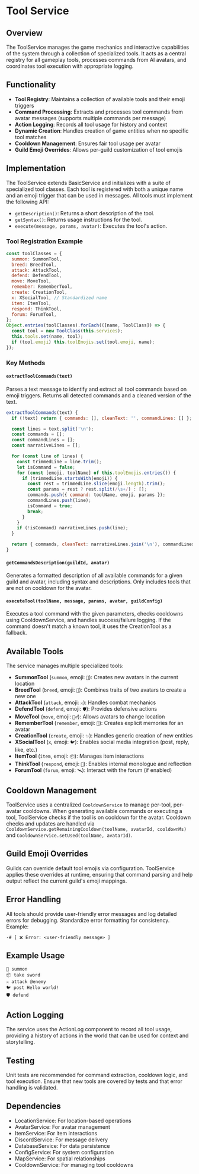 # Tool Service

## Overview
The ToolService manages the game mechanics and interactive capabilities of the system through a collection of specialized tools. It acts as a central registry for all gameplay tools, processes commands from AI avatars, and coordinates tool execution with appropriate logging.

## Functionality
- **Tool Registry**: Maintains a collection of available tools and their emoji triggers
- **Command Processing**: Extracts and processes tool commands from avatar messages (supports multiple commands per message)
- **Action Logging**: Records all tool usage for history and context
- **Dynamic Creation**: Handles creation of game entities when no specific tool matches
- **Cooldown Management**: Ensures fair tool usage per avatar
- **Guild Emoji Overrides**: Allows per-guild customization of tool emojis

## Implementation
The ToolService extends BasicService and initializes with a suite of specialized tool classes. Each tool is registered with both a unique name and an emoji trigger that can be used in messages. All tools must implement the following API:
- `getDescription()`: Returns a short description of the tool.
- `getSyntax()`: Returns usage instructions for the tool.
- `execute(message, params, avatar)`: Executes the tool's action.

### Tool Registration Example
```javascript
const toolClasses = {
  summon: SummonTool,
  breed: BreedTool,
  attack: AttackTool,
  defend: DefendTool,
  move: MoveTool,
  remember: RememberTool,
  create: CreationTool,
  x: XSocialTool, // Standardized name
  item: ItemTool,
  respond: ThinkTool,
  forum: ForumTool,
};
Object.entries(toolClasses).forEach(([name, ToolClass]) => {
  const tool = new ToolClass(this.services);
  this.tools.set(name, tool);
  if (tool.emoji) this.toolEmojis.set(tool.emoji, name);
});
```

### Key Methods

#### `extractToolCommands(text)`
Parses a text message to identify and extract all tool commands based on emoji triggers. Returns all detected commands and a cleaned version of the text.

```javascript
extractToolCommands(text) {
  if (!text) return { commands: [], cleanText: '', commandLines: [] };

  const lines = text.split('\n');
  const commands = [];
  const commandLines = [];
  const narrativeLines = [];

  for (const line of lines) {
    const trimmedLine = line.trim();
    let isCommand = false;
    for (const [emoji, toolName] of this.toolEmojis.entries()) {
      if (trimmedLine.startsWith(emoji)) {
        const rest = trimmedLine.slice(emoji.length).trim();
        const params = rest ? rest.split(/\s+/) : [];
        commands.push({ command: toolName, emoji, params });
        commandLines.push(line);
        isCommand = true;
        break;
      }
    }
    if (!isCommand) narrativeLines.push(line);
  }

  return { commands, cleanText: narrativeLines.join('\n'), commandLines };
}
```

#### `getCommandsDescription(guildId, avatar)`
Generates a formatted description of all available commands for a given guild and avatar, including syntax and descriptions. Only includes tools that are not on cooldown for the avatar.

#### `executeTool(toolName, message, params, avatar, guildConfig)`
Executes a tool command with the given parameters, checks cooldowns using CooldownService, and handles success/failure logging. If the command doesn't match a known tool, it uses the CreationTool as a fallback.

## Available Tools
The service manages multiple specialized tools:
- **SummonTool** (`summon`, emoji: `🔮`): Creates new avatars in the current location
- **BreedTool** (`breed`, emoji: `🏹`): Combines traits of two avatars to create a new one
- **AttackTool** (`attack`, emoji: `⚔️`): Handles combat mechanics
- **DefendTool** (`defend`, emoji: `🛡️`): Provides defensive actions
- **MoveTool** (`move`, emoji: `🏃‍♂️`): Allows avatars to change location
- **RememberTool** (`remember`, emoji: `📝`): Creates explicit memories for an avatar
- **CreationTool** (`create`, emoji: `✨`): Handles generic creation of new entities
- **XSocialTool** (`x`, emoji: `🐦`): Enables social media integration (post, reply, like, etc.)
- **ItemTool** (`item`, emoji: `📦`): Manages item interactions
- **ThinkTool** (`respond`, emoji: `💭`): Enables internal monologue and reflection
- **ForumTool** (`forum`, emoji: `🛰️`): Interact with the forum (if enabled)

## Cooldown Management
ToolService uses a centralized `CooldownService` to manage per-tool, per-avatar cooldowns. When generating available commands or executing a tool, ToolService checks if the tool is on cooldown for the avatar. Cooldown checks and updates are handled via `CooldownService.getRemainingCooldown(toolName, avatarId, cooldownMs)` and `CooldownService.setUsed(toolName, avatarId)`.

## Guild Emoji Overrides
Guilds can override default tool emojis via configuration. ToolService applies these overrides at runtime, ensuring that command parsing and help output reflect the current guild's emoji mappings.

## Error Handling
All tools should provide user-friendly error messages and log detailed errors for debugging. Standardize error formatting for consistency. Example:
```
-# [ ❌ Error: <user-friendly message> ]
```

## Example Usage
```
🔮 summon
📦 take sword
⚔️ attack @enemy
🐦 post Hello world!
🛡️ defend
```

## Action Logging
The service uses the ActionLog component to record all tool usage, providing a history of actions in the world that can be used for context and storytelling.

## Testing
Unit tests are recommended for command extraction, cooldown logic, and tool execution. Ensure that new tools are covered by tests and that error handling is validated.

## Dependencies
- LocationService: For location-based operations
- AvatarService: For avatar management
- ItemService: For item interactions
- DiscordService: For message delivery
- DatabaseService: For data persistence
- ConfigService: For system configuration
- MapService: For spatial relationships
- CooldownService: For managing tool cooldowns